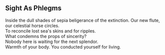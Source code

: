 Sight As Phlegms
----------------
Inside the dull shades of sepia beligerance of the extinction. Our new flute, our celestial horse circles.  
To reconcile lost sea's skins and for ripples.  
What condemns the props of sincerity?  
Nobody here is waiting for the next splendor.  
Warmth of your body. You conducted yourself for living.  
